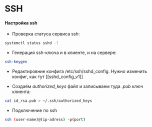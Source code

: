 # SSH
#### Настройка ssh
- Проверка статуса сервиса ssh:
```bash
systemctl status sshd -l
```

- Генерация ssh-ключа и в клиенте, и на сервере:
```bash
ssh-keygen
```

- Редактировние конфига /etc/ssh/sshd_config. Нужно изменить конфиг, как тут [[sshd_config_v1]]

- Создаём *authorized_keys* файл и записываем туда *.pub* ключ клиента:
```bash
cat id_rsa.pub > ~/.ssh/authorized_keys 

```

- Подключение по ssh
```bash
ssh (user-name)@(ip-adress) -p(port)
```
